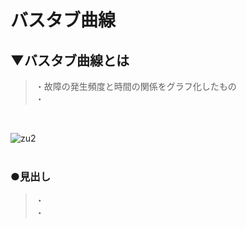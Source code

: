 # バスタブ曲線

## ▼バスタブ曲線とは
>・故障の発生頻度と時間の関係をグラフ化したもの<br>
>・<br>
<br>

![zu2](https://user-images.githubusercontent.com/81621944/229361165-bd30b472-d374-4180-af00-e62cd74fd91a.jpg)<br>
<br>

### ●見出し
>・<br>
>・<br>
<br>
